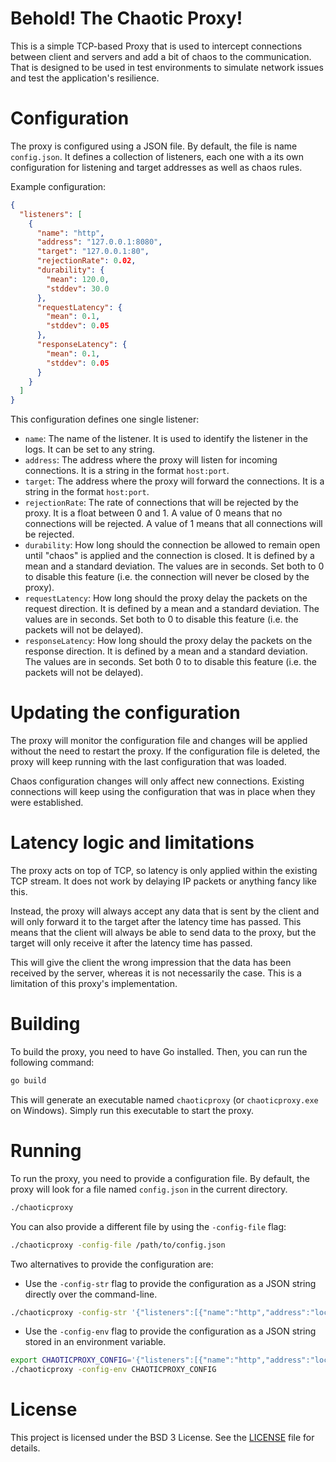 # Behold! The Chaotic Proxy!

This is a simple TCP-based Proxy that is used to intercept connections between client and servers and add a bit of chaos to the communication. That is designed to be used in test environments to simulate network issues and test the application's resilience.

# Configuration

The proxy is configured using a JSON file. By default, the file is name `config.json`. It defines a collection of listeners, each one with a its own configuration for listening and target addresses as well as chaos rules.

Example configuration:

```json
{
  "listeners": [
    {
      "name": "http",
      "address": "127.0.0.1:8080",
      "target": "127.0.0.1:80",
      "rejectionRate": 0.02,
      "durability": {
        "mean": 120.0,
        "stddev": 30.0
      },
      "requestLatency": {
        "mean": 0.1,
        "stddev": 0.05
      },
      "responseLatency": {
        "mean": 0.1,
        "stddev": 0.05
      }
    }
  ]
}
```

This configuration defines one single listener:

- `name`: The name of the listener. It is used to identify the listener in the logs. It can be set to any string.
- `address`: The address where the proxy will listen for incoming connections. It is a string in the format `host:port`.
- `target`: The address where the proxy will forward the connections. It is a string in the format `host:port`.
- `rejectionRate`: The rate of connections that will be rejected by the proxy. It is a float between 0 and 1. A value of 0 means that no connections will be rejected. A value of 1 means that all connections will be rejected.
- `durability`: How long should the connection be allowed to remain open until "chaos" is applied and the connection is closed. It is defined by a mean and a standard deviation. The values are in seconds. Set both to 0 to disable this feature (i.e. the connection will never be closed by the proxy).
- `requestLatency`: How long should the proxy delay the packets on the request direction. It is defined by a mean and a standard deviation. The values are in seconds. Set both to 0 to disable this feature (i.e. the packets will not be delayed).
- `responseLatency`: How long should the proxy delay the packets on the response direction. It is defined by a mean and a standard deviation. The values are in seconds. Set both 0 to to disable this feature (i.e. the packets will not be delayed).

# Updating the configuration

The proxy will monitor the configuration file and changes will be applied without the need to restart the proxy. If the configuration file is deleted, the proxy will keep running with the last configuration that was loaded.

Chaos configuration changes will only affect new connections. Existing connections will keep using the configuration that was in place when they were established.

# Latency logic and limitations

The proxy acts on top of TCP, so latency is only applied within the existing TCP stream. It does not work by delaying IP packets or anything fancy like this.

Instead, the proxy will always accept any data that is sent by the client and will only forward it to the target after the latency time has passed. This means that the client will always be able to send data to the proxy, but the target will only receive it after the latency time has passed.

This will give the client the wrong impression that the data has been received by the server, whereas it is not necessarily the case. This is a limitation of this proxy's implementation.

# Building

To build the proxy, you need to have Go installed. Then, you can run the following command:

```sh
go build
```

This will generate an executable named `chaoticproxy` (or `chaoticproxy.exe` on Windows). Simply run this executable to start the proxy.

# Running

To run the proxy, you need to provide a configuration file. By default, the proxy will look for a file named `config.json` in the current directory.

```sh
./chaoticproxy
```

You can also provide a different file by using the `-config-file` flag:

```sh
./chaoticproxy -config-file /path/to/config.json
```

Two alternatives to provide the configuration are:

- Use the `-config-str` flag to provide the configuration as a JSON string directly over the command-line.

```sh
./chaoticproxy -config-str '{"listeners":[{"name":"http","address":"localhost:8080","target":"localhost:80"}]}'
```

- Use the `-config-env` flag to provide the configuration as a JSON string stored in an environment variable.

```sh
export CHAOTICPROXY_CONFIG='{"listeners":[{"name":"http","address":"localhost:8080","target":"localhost:80"}]}'
./chaoticproxy -config-env CHAOTICPROXY_CONFIG
```

# License

This project is licensed under the BSD 3 License. See the [LICENSE](LICENSE) file for details.
